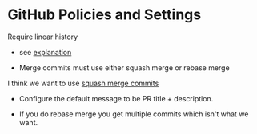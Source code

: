 # GitHub Policies and Settings

Require linear history 

* see [explanation](https://docs.github.com/en/repositories/configuring-branches-and-merges-in-your-repository/defining-the-mergeability-of-pull-requests/about-protected-branches)

* Merge commits must use either squash merge or rebase merge

I think we want to use [squash merge commits](https://docs.github.com/en/repositories/configuring-branches-and-merges-in-your-repository/defining-the-mergeability-of-pull-requests/about-protected-branches)

* Configure the default message to be PR title + description.

* If you do rebase merge you get multiple commits which isn't what we want.
